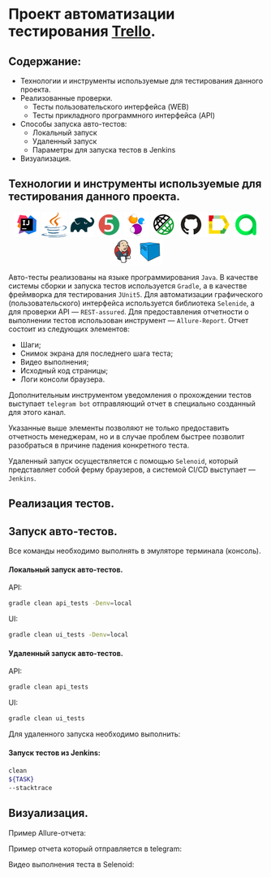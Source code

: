 # Проект автоматизации тестирования [Trello](https://trello.com/).

## Содержание:

- Технологии и инструменты используемые для тестирования данного проекта.
- Реализованные проверки.
    - Тесты пользовательского интерфейса (WEB)
    - Тесты прикладного программного интерфейса (API)
- Способы запуска авто-тестов:
    - Локальный запуск
    - Удаленный запуск
    - Параметры для запуска тестов в Jenkins
- Визуализация.

## Технологии и инструменты используемые для тестирования данного проекта.

<p style="text-align: center;">
<a href="https://www.jetbrains.com/idea/"> <img src="media/images/logos/idea.svg" height="50" width="50" alt="IDEA logo."/></a>
<a href="https://www.java.com/"> <img src="media/images/logos/java.svg" height="50" width="50" alt="Java programming language logo."/></a>
<a href="https://gradle.org/"> <img src="media/images/logos/gradle.svg" height="50" width="50" alt="Gradle logo."/></a>
<a href="https://junit.org/junit5/"> <img src="media/images/logos/jUnit.svg" height="50" width="50" alt="jUnit5 logo."/></a>
<a href="https://selenide.org/"> <img src="media/images/logos/selenide.svg" height="50" width="50" alt="Selenide logo."/></a>
<a href="https://rest-assured.io/"> <img src="media/images/logos/restAssured.svg" width="50" height="50" alt="Rest-Assured logo."/></a>
<a href="https://github.com/"> <img src="media/images/logos/github.svg" height="50" width="50" alt="Github logo."/></a>
<a href="https://allurereport.org/"> <img src="media/images/logos/allure.svg" height="50" width="50" alt="Allure report logo."/></a>
<a href="https://qameta.io/"> <img src="media/images/logos/allureTestOps.svg" height="50" width="50" alt="Allure TestOps logo.">
<a href="https://www.jenkins.io/"> <img src="media/images/logos/jenkins.svg" height="50" width="50" alt="Jenkins logo."/></a>
<a href="https://aerokube.com/selenoid/"> <img src="media/images/logos/selenoid.svg" height="50" width="50" alt="Selenoid logo."></a>
</p>

Авто-тесты реализованы на языке программирования `Java`.
В качестве системы сборки и запуска тестов используется `Gradle`, а в качестве фреймворка для тестирования `JUnit5`.
Для автоматизации графического (пользовательского) интерфейса используется библиотека `Selenide`, а для проверки API —
`REST-assured`.
Для предоставления отчетности о выполнении тестов использован инструмент — `Allure-Report`.
Отчет состоит из следующих элементов:

- Шаги;
- Снимок экрана для последнего шага теста;
- Видео выполнения;
- Исходный код страницы;
- Логи консоли браузера.

Дополнительным инструментом уведомления о прохождении тестов выступает ```telegram bot``` отправляющий отчет в
специально созданный для этого канал.

Указанные выше элементы позволяют не только предоставить отчетность менеджерам, но и в случае проблем быстрее позволит
разобраться в причине падения конкретного теста.

Удаленный запуск осуществляется с помощью `Selenoid`, который представляет собой ферму браузеров, а системой CI/CD
выступает — `Jenkins`.

## Реализация тестов.

## Запуск авто-тестов.

Все команды необходимо выполнять в эмуляторе терминала (консоль).

#### Локальный запуск авто-тестов.

API:

```bash
gradle clean api_tests -Denv=local
```

UI:

```bash
gradle clean ui_tests -Denv=local
```

#### Удаленный запуск авто-тестов.

API:

```bash
gradle clean api_tests
```

UI:

```bash
gradle clean ui_tests
```

Для удаленного запуска необходимо выполнить:

#### Запуск тестов из Jenkins:

```bash
clean
${TASK}
--stacktrace
```

## Визуализация.

Пример Allure-отчета:
<p style="text-align: center;">
</p>

Пример отчета который отправляется в telegram:
<p style="text-align: center;">
</p>

Видео выполнения теста в Selenoid:
<p style="text-align: center;">
</p>